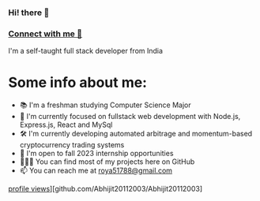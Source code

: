 ###                                                      Hi! there 👋

### [Connect with me 💬](https://twitter.com/Abhijitroy_dev) 
I'm a self-taught full stack developer from India
# Some info about me:
 
- 📚 I'm a freshman studying Computer Science Major
- 🚀 I'm currently focused on fullstack web development with Node.js, Express.js, React and MySql
- 🛠 I'm currently developing automated arbitrage and momentum-based cryptocurrency trading systems
- 🏢 I'm open to fall 2023 internship opportunities
- 👨🏻‍💻 You can find most of my projects here on GitHub
- 📫 You can reach me at [roya51788@gmail.com](mailto:roya51788@gmail.com)

[profile views](https://komarev.com/ghpvc/?username=Abhijit20112003&style=flat-square&color=blue)][github.com/Abhijit20112003/Abhijit20112003]
